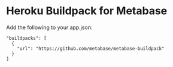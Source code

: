 # Heroku Buildpack for Metabase

Add the following to your app.json:

```
"buildpacks": [
  {
    "url": "https://github.com/metabase/metabase-buildpack"
  }
]
```
